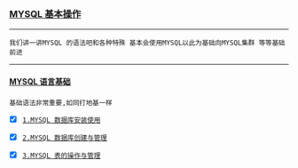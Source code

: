 ### [MYSQL 基本操作](https://docs.microsoft.com/zh-cn/dotnet/) 
----
`我们讲一讲MYSQL 的语法吧和各种特殊 基本会使用MYSQL以此为基础向MYSQL集群 等等基础前进`

----
#### [MYSQL 语言基础](#TOP)  
`基础语法非常重要,如同打地基一样`

- [x] [`1.MYSQL 数据库安装使用`](https://github.com/kickgod/database-study/blob/master/mysql/document/lesson001_install.md)
 
- [x] [`2.MYSQL 数据库创建与管理`](https://github.com/kickgod/database-study/blob/master/mysql/document/lesson002_install.md)

- [x] [`3.MYSQL 表的操作与管理`](https://github.com/kickgod/database-study/blob/master/mysql/document/lesson003_table.md)
 












